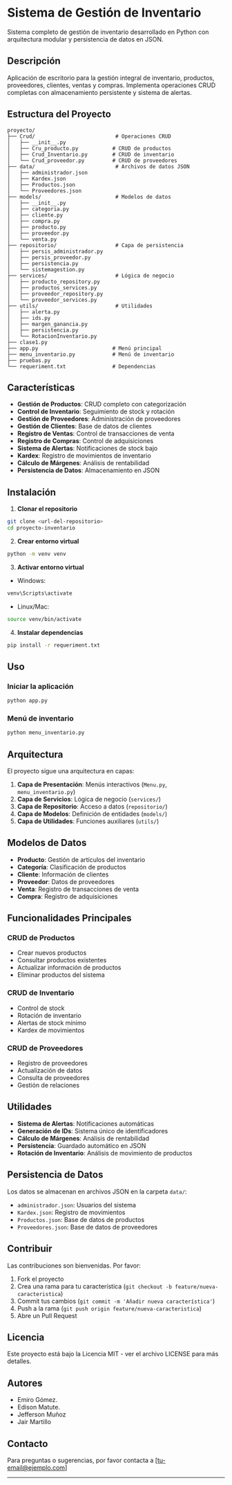# Sistema de Gestión de Inventario

Sistema completo de gestión de inventario desarrollado en Python con arquitectura modular y persistencia de datos en JSON.

##  Descripción

Aplicación de escritorio para la gestión integral de inventario, productos, proveedores, clientes, ventas y compras. Implementa operaciones CRUD completas con almacenamiento persistente y sistema de alertas.

##  Estructura del Proyecto

```
proyecto/
├── Crud/                          # Operaciones CRUD
│   ├── __init__.py
│   ├── Cru_producto.py           # CRUD de productos
│   ├── Crud_Inventario.py        # CRUD de inventario
│   └── Crud_proveedor.py         # CRUD de proveedores
├── data/                          # Archivos de datos JSON
│   ├── administrador.json
│   ├── Kardex.json
│   ├── Productos.json
│   └── Proveedores.json
├── models/                        # Modelos de datos
│   ├── __init__.py
│   ├── categoria.py
│   ├── cliente.py
│   ├── compra.py
│   ├── producto.py
│   ├── proveedor.py
│   └── venta.py
├── repositorio/                   # Capa de persistencia
│   ├── persis_administrador.py
│   ├── persis_proveedor.py
│   ├── persistencia.py
│   └── sistemagestion.py
├── services/                      # Lógica de negocio
│   ├── producto_repository.py
│   ├── productos_services.py
│   ├── proveedor_repository.py
│   └── proveedor_services.py
├── utils/                         # Utilidades
│   ├── alerta.py
│   ├── ids.py
│   ├── margen_ganancia.py
│   ├── persistencia.py
│   └── RotacionInventario.py
├── clase1.py
├── app.py                        # Menú principal
├── menu_inventario.py            # Menú de inventario
├── pruebas.py
└── requeriment.txt               # Dependencias
```

##  Características

-  **Gestión de Productos**: CRUD completo con categorización
-  **Control de Inventario**: Seguimiento de stock y rotación
-  **Gestión de Proveedores**: Administración de proveedores
-  **Gestión de Clientes**: Base de datos de clientes
-  **Registro de Ventas**: Control de transacciones de venta
-  **Registro de Compras**: Control de adquisiciones
-  **Sistema de Alertas**: Notificaciones de stock bajo
-  **Kardex**: Registro de movimientos de inventario
-  **Cálculo de Márgenes**: Análisis de rentabilidad
-  **Persistencia de Datos**: Almacenamiento en JSON

##  Instalación

1. **Clonar el repositorio**
```bash
git clone <url-del-repositorio>
cd proyecto-inventario
```

2. **Crear entorno virtual**
```bash
python -m venv venv
```

3. **Activar entorno virtual**
- Windows:
```bash
venv\Scripts\activate
```
- Linux/Mac:
```bash
source venv/bin/activate
```

4. **Instalar dependencias**
```bash
pip install -r requeriment.txt
```

##  Uso

### Iniciar la aplicación
```bash
python app.py
```

### Menú de inventario
```bash
python menu_inventario.py
```

##  Arquitectura

El proyecto sigue una arquitectura en capas:

1. **Capa de Presentación**: Menús interactivos (`Menu.py`, `menu_inventario.py`)
2. **Capa de Servicios**: Lógica de negocio (`services/`)
3. **Capa de Repositorio**: Acceso a datos (`repositorio/`)
4. **Capa de Modelos**: Definición de entidades (`models/`)
5. **Capa de Utilidades**: Funciones auxiliares (`utils/`)

##  Modelos de Datos

- **Producto**: Gestión de artículos del inventario
- **Categoría**: Clasificación de productos
- **Cliente**: Información de clientes
- **Proveedor**: Datos de proveedores
- **Venta**: Registro de transacciones de venta
- **Compra**: Registro de adquisiciones

##  Funcionalidades Principales

### CRUD de Productos
- Crear nuevos productos
- Consultar productos existentes
- Actualizar información de productos
- Eliminar productos del sistema

### CRUD de Inventario
- Control de stock
- Rotación de inventario
- Alertas de stock mínimo
- Kardex de movimientos

### CRUD de Proveedores
- Registro de proveedores
- Actualización de datos
- Consulta de proveedores
- Gestión de relaciones

##  Utilidades

- **Sistema de Alertas**: Notificaciones automáticas
- **Generación de IDs**: Sistema único de identificadores
- **Cálculo de Márgenes**: Análisis de rentabilidad
- **Persistencia**: Guardado automático en JSON
- **Rotación de Inventario**: Análisis de movimiento de productos

##  Persistencia de Datos

Los datos se almacenan en archivos JSON en la carpeta `data/`:
- `administrador.json`: Usuarios del sistema
- `Kardex.json`: Registro de movimientos
- `Productos.json`: Base de datos de productos
- `Proveedores.json`: Base de datos de proveedores

##  Contribuir

Las contribuciones son bienvenidas. Por favor:

1. Fork el proyecto
2. Crea una rama para tu característica (`git checkout -b feature/nueva-caracteristica`)
3. Commit tus cambios (`git commit -m 'Añadir nueva característica'`)
4. Push a la rama (`git push origin feature/nueva-caracteristica`)
5. Abre un Pull Request

##  Licencia

Este proyecto está bajo la Licencia MIT - ver el archivo LICENSE para más detalles.

##  Autores

- Emiro Gómez.
- Edison Matute.
- Jefferson Muñoz
- Jair Martillo

## Contacto

Para preguntas o sugerencias, por favor contacta a [tu-email@ejemplo.com]

---

